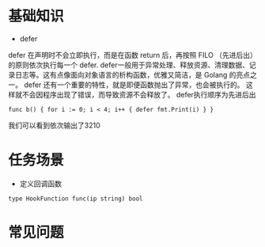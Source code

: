 # 基础知识

* defer
    
defer 在声明时不会立即执行，而是在函数 return 后，再按照 FILO （先进后出）的原则依次执行每一个 defer. 
defer一般用于异常处理、释放资源、清理数据、记录日志等。这有点像面向对象语言的析构函数，优雅又简洁，是 Golang 的亮点之一。
defer 还有一个重要的特性，就是即便函数抛出了异常，也会被执行的。 这样就不会因程序出现了错误，而导致资源不会释放了。
defer执行顺序为先进后出
```golang
func b() { for i := 0; i < 4; i++ { defer fmt.Print(i) } }
```
我们可以看到依次输出了3210

# 任务场景
* 定义回调函数

```golang
type HookFunction func(ip string) bool
```

# 常见问题